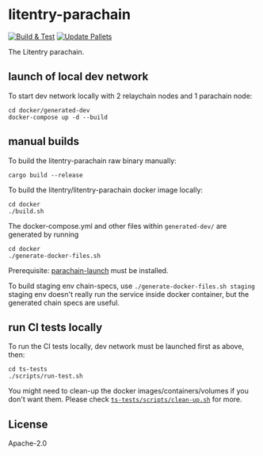 # litentry-parachain
[![Build & Test](https://github.com/litentry/litentry-parachain/actions/workflows/build_and_run_test.yml/badge.svg)](https://github.com/litentry/litentry-parachain/actions/workflows/build_and_run_test.yml)
[![Update Pallets](https://github.com/litentry/litentry-parachain/actions/workflows/update_pallets.yml/badge.svg)](https://github.com/litentry/litentry-parachain/actions/workflows/update_pallets.yml)

The Litentry parachain.


## launch of local dev network

To start dev network locally with 2 relaychain nodes and 1 parachain node:
```
cd docker/generated-dev
docker-compose up -d --build
```

## manual builds

To build the litentry-parachain raw binary manually:
```
cargo build --release
```

To build the litentry/litentry-parachain docker image locally:
```
cd docker
./build.sh
```
The docker-compose.yml and other files within `generated-dev/` are generated by running
```
cd docker
./generate-docker-files.sh
```
Prerequisite: [parachain-launch](https://github.com/open-web3-stack/parachain-launch) must be installed.

To build staging env chain-specs, use `./generate-docker-files.sh staging`
staging env doesn't really run the service inside docker container, but the generated chain specs are useful.

## run CI tests locally

To run the CI tests locally, dev network must be launched first as above, then:
```
cd ts-tests
./scripts/run-test.sh
```
You might need to clean-up the docker images/containers/volumes if you don't want them.
Please check [`ts-tests/scripts/clean-up.sh`](./ts-tests/scripts/clean-up.sh) for more.

## License
Apache-2.0


